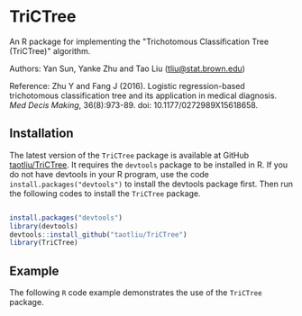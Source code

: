 # TriCTree

An R package for implementing the "Trichotomous Classification Tree (TriCTree)" algorithm. 

 Authors: Yan Sun, Yanke Zhu and Tao Liu (tliu@stat.brown.edu)

Reference: Zhu Y and Fang J (2016). Logistic regression-based trichotomous classification tree and its application in medical diagnosis. *Med Decis Making*, 36(8):973-89. doi: 10.1177/0272989X15618658. 

## Installation

The latest version of the `TriCTree` package is available at GitHub [taotliu/TriCTree](https://github.com/taotliu/TriCTree). It requires the `devtools` package to be installed in R. If you do not have devtools in your R program, use the code `install.packages("devtools")` to install the devtools package first. Then run the following codes to install the `TriCTree` package.

```R

install.packages("devtools")
library(devtools)
devtools::install_github("taotliu/TriCTree")
library(TriCTree)
```

## Example

The following `R` code example demonstrates the use of the `TriCTree` package.

